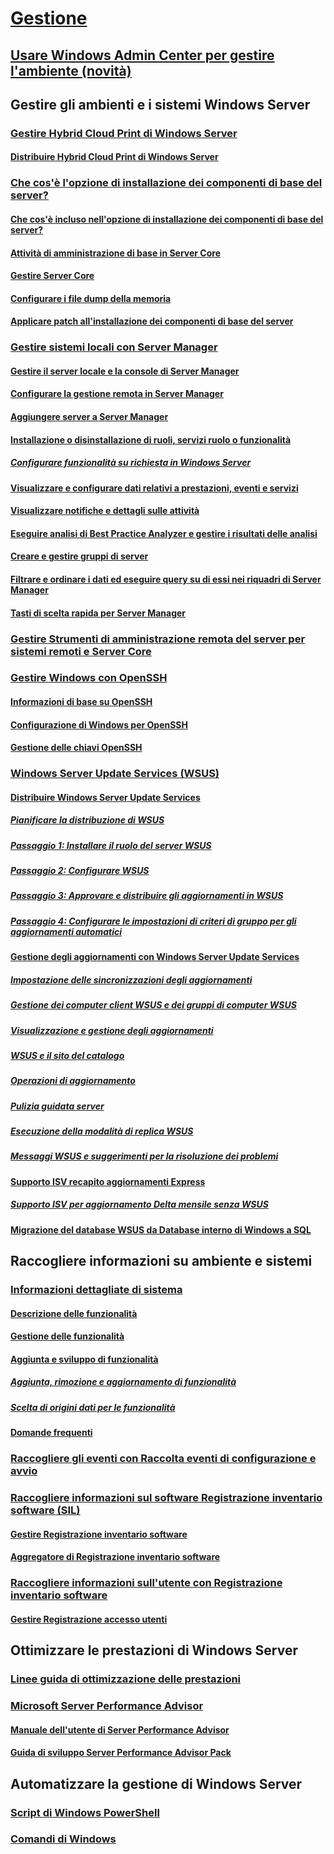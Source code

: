 # [Gestione](manage-windows-server.md)
## [Usare Windows Admin Center per gestire l'ambiente (novità)](../manage/windows-admin-center/overview.md)
## Gestire gli ambienti e i sistemi Windows Server
### [Gestire Hybrid Cloud Print di Windows Server](hybrid-cloud-print/hybrid-cloud-print-overview.md)
#### [Distribuire Hybrid Cloud Print di Windows Server](hybrid-cloud-print/hybrid-cloud-print-deploy.md)
### [Che cos'è l'opzione di installazione dei componenti di base del server?](server-core/what-is-server-core.md)
#### [Che cos'è incluso nell'opzione di installazione dei componenti di base del server?](server-core/server-core-roles-and-services.md)
#### [Attività di amministrazione di base in Server Core](server-core/server-core-administer.md)
#### [Gestire Server Core](server-core/server-core-manage.md)
#### [Configurare i file dump della memoria](server-core/server-core-memory-dump.md)
#### [Applicare patch all'installazione dei componenti di base del server](server-core/server-core-servicing.md)
### [Gestire sistemi locali con Server Manager](server-manager/server-manager.md)
#### [Gestire il server locale e la console di Server Manager](server-manager/manage-the-local-server-and-the-server-manager-console.md)
#### [Configurare la gestione remota in Server Manager](server-manager/configure-remote-management-in-server-manager.md)
#### [Aggiungere server a Server Manager](server-manager/add-servers-to-server-manager.md)
#### [Installazione o disinstallazione di ruoli, servizi ruolo o funzionalità](server-manager/install-or-uninstall-roles-role-services-or-features.md)
##### [Configurare funzionalità su richiesta in Windows Server](server-manager/configure-features-on-demand-in-windows-server.md)
#### [Visualizzare e configurare dati relativi a prestazioni, eventi e servizi](server-manager/view-and-configure-performance-event-and-service-data.md)
#### [Visualizzare notifiche e dettagli sulle attività](server-manager/view-task-details-and-notifications.md)
#### [Eseguire analisi di Best Practice Analyzer e gestire i risultati delle analisi](server-manager/run-best-practices-analyzer-scans-and-manage-scan-results.md)
#### [Creare e gestire gruppi di server](server-manager/create-and-manage-server-groups.md)
#### [Filtrare e ordinare i dati ed eseguire query su di essi nei riquadri di Server Manager](server-manager/filter-sort-and-query-data-in-server-manager-tiles.md)
#### [Tasti di scelta rapida per Server Manager](server-manager/keyboard-shortcuts-for-server-manager.md)
### [Gestire Strumenti di amministrazione remota del server per sistemi remoti e Server Core](../remote/remote-server-administration-tools.md)
### [Gestire Windows con OpenSSH](OpenSSH/OpenSSH_Overview.md)
#### [Informazioni di base su OpenSSH](OpenSSH/OpenSSH_Install_FirstUse.md)
#### [Configurazione di Windows per OpenSSH](OpenSSH/OpenSSH_Server_Configuration.md)
#### [Gestione delle chiavi OpenSSH](OpenSSH/OpenSSH_KeyManagement.md)
### [Windows Server Update Services (WSUS)](windows-server-update-services/get-started/windows-server-update-services-wsus.md)
#### [Distribuire Windows Server Update Services](windows-server-update-services/deploy/deploy-windows-server-update-services.md)
##### [Pianificare la distribuzione di WSUS](windows-server-update-services/plan/plan-your-wsus-deployment.md)
##### [Passaggio 1: Installare il ruolo del server WSUS](windows-server-update-services/deploy/1-install-the-wsus-server-role.md)
##### [Passaggio 2: Configurare WSUS](windows-server-update-services/deploy/2-configure-wsus.md)
##### [Passaggio 3: Approvare e distribuire gli aggiornamenti in WSUS](windows-server-update-services/deploy/3-approve-and-deploy-updates-in-wsus.md)
##### [Passaggio 4: Configurare le impostazioni di criteri di gruppo per gli aggiornamenti automatici](windows-server-update-services/deploy/4-configure-group-policy-settings-for-automatic-updates.md)
#### [Gestione degli aggiornamenti con Windows Server Update Services](windows-server-update-services/manage/update-management-with-windows-server-update-services.md)
##### [Impostazione delle sincronizzazioni degli aggiornamenti](windows-server-update-services/manage/setting-up-update-synchronizations.md)
##### [Gestione dei computer client WSUS e dei gruppi di computer WSUS](windows-server-update-services/manage/managing-wsus-client-computers-and-wsus-computer-groups.md)
##### [Visualizzazione e gestione degli aggiornamenti](windows-server-update-services/manage/viewing-and-managing-updates.md)
##### [WSUS e il sito del catalogo](windows-server-update-services/manage/wsus-and-the-catalog-site.md)
##### [Operazioni di aggiornamento](windows-server-update-services/manage/updates-operations.md)
##### [Pulizia guidata server](windows-server-update-services/manage/the-server-cleanup-wizard.md)
##### [Esecuzione della modalità di replica WSUS](windows-server-update-services/manage/running-wsus-replica-mode.md)
##### [Messaggi WSUS e suggerimenti per la risoluzione dei problemi](windows-server-update-services/manage/wsus-messages-and-troubleshooting-tips.md)
#### [Supporto ISV recapito aggiornamenti Express](windows-server-update-services/deploy/express-update-delivery-isv-support.md)
##### [Supporto ISV per aggiornamento Delta mensile senza WSUS](windows-server-update-services/deploy/monthly-delta-update-isv-support-without-WSUS.md)
#### [Migrazione del database WSUS da Database interno di Windows a SQL](windows-server-update-services/manage/wid-to-sql-migration.md)

## Raccogliere informazioni su ambiente e sistemi
### [Informazioni dettagliate di sistema](..\manage\system-insights\overview.md)
#### [Descrizione delle funzionalità](..\manage\system-insights\understanding-capabilities.md)
#### [Gestione delle funzionalità](..\manage\system-insights\managing-capabilities.md)
#### [Aggiunta e sviluppo di funzionalità](..\manage\system-insights\adding-and-developing-capabilities.md)
##### [Aggiunta, rimozione e aggiornamento di funzionalità](..\manage\system-insights\add-remove-update-capabilities.md)
##### [Scelta di origini dati per le funzionalità](..\manage\system-insights\data-sources.md)
#### [Domande frequenti](..\manage\system-insights\faq.md)
### [Raccogliere gli eventi con Raccolta eventi di configurazione e avvio](Get-started-with-Setup-and-Boot-Event-Collection.md)
### [Raccogliere informazioni sul software Registrazione inventario software (SIL)](software-inventory-logging/get-started-with-software-inventory-logging.md)
#### [Gestire Registrazione inventario software](software-inventory-logging/manage-software-inventory-logging.md)
#### [Aggregatore di Registrazione inventario software](software-inventory-logging/software-inventory-logging-aggregator.md)
### [Raccogliere informazioni sull'utente con Registrazione inventario software](user-access-logging/get-started-with-user-access-logging.md)
#### [Gestire Registrazione accesso utenti](user-access-logging/manage-user-access-logging.md)

## Ottimizzare le prestazioni di Windows Server
### [Linee guida di ottimizzazione delle prestazioni](performance-tuning/index.md) 
### [Microsoft Server Performance Advisor](server-performance-advisor/microsoft-server-performance-advisor.md)
#### [Manuale dell'utente di Server Performance Advisor](server-performance-advisor/server-performance-advisor-users-guide.md)
#### [Guida di sviluppo Server Performance Advisor Pack](server-performance-advisor/server-performance-advisor-pack-development-guide.md)

## Automatizzare la gestione di Windows Server
### [Script di Windows PowerShell](/powershell/scripting/powershell-scripting?view=powershell-5.1)
### [Comandi di Windows](windows-commands/windows-commands.md)